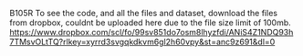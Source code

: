 B105R
To see the code, and all the files and dataset, download the files from dropbox, couldnt be uploaded here due to the file size limit of 100mb.
https://www.dropbox.com/scl/fo/99sv851do7osm8lhyzfdi/ANiS4Z1NDQ93h7TMsvOLtTQ?rlkey=xyrrd3svgqkdkvm6gl2h60vpy&st=anc9z691&dl=0
